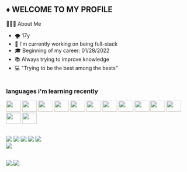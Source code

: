 ## ♦ WELCOME TO MY PROFILE

  👨🏻‍💻 About Me
- 🌪  17y
- 🔭 I'm currently working on being full-stack
- 🎓 Beginning of my career: 01/28/2022
- 📚 Always trying to improve knowledge
- 💻 "Trying to be the best among the bests"
#

### languages i'm learning recently
<div>
<img height="30" width="40" src="https://cdn.jsdelivr.net/gh/devicons/devicon/icons/html5/html5-original.svg" />
<img height="30" width="40" src="https://cdn.jsdelivr.net/gh/devicons/devicon/icons/css3/css3-original.svg" />
<img height="30" width="40" src="https://cdn.jsdelivr.net/gh/devicons/devicon/icons/javascript/javascript-original.svg" />
<img height="30" width="40" src="https://cdn.jsdelivr.net/gh/devicons/devicon/icons/react/react-original.svg" />
<img height="30" width="40" src="https://cdn.jsdelivr.net/gh/devicons/devicon/icons/mysql/mysql-original-wordmark.svg" />
<img height="30" width="40" src="https://cdn.jsdelivr.net/gh/devicons/devicon/icons/mongodb/mongodb-original.svg" />
<img height="30" width="40" src="https://cdn.jsdelivr.net/gh/devicons/devicon/icons/bootstrap/bootstrap-original-wordmark.svg" />
<img height="30" width="40" src="https://cdn.jsdelivr.net/gh/devicons/devicon/icons/npm/npm-original-wordmark.svg" />
<img height="30" width="40" src="https://cdn.jsdelivr.net/gh/devicons/devicon/icons/sass/sass-original.svg" />
<img height="30" width="40" src="https://cdn.jsdelivr.net/gh/devicons/devicon/icons/vuejs/vuejs-plain-wordmark.svg" />
<img height="30" width="40" src="https://cdn.jsdelivr.net/gh/devicons/devicon/icons/yarn/yarn-original.svg" />
<img height="30" width="40" src="https://cdn.jsdelivr.net/gh/devicons/devicon/icons/nextjs/nextjs-original.svg" />
<img height="30" width="40" src="https://cdn.jsdelivr.net/gh/devicons/devicon/icons/github/github-original.svg" />
  
</div>

##

<div>
  <a href="https://discord.gg/93ebzjTCTV" target="_blank"><img src="https://img.shields.io/badge/Discord-7289DA?style=for-the-badge&logo=discord&logoColor=white"/></a>
  <a href="https://www.twitch.tv/kalellzz" target="_blank"><img src="https://img.shields.io/badge/Twitch-9146FF?style=for-the-badge&logo=twitch&logoColor=white"/></a>
  <a href="https://www.youtube.com/channel/UCOaxGMDfSYeLr-KDJTE7KGw" target="_blank"><img src="https://img.shields.io/badge/YouTube-FF0000?style=for-the-badge&logo=youtube&logoColor=white"/></a>
  <a href="https://open.spotify.com/user/5802os55mnpctjpsmx9g9wpzs" target="_blank"><img src="https://img.shields.io/badge/Spotify-1ED760?&style=for-the-badge&logo=spotify&logoColor=white"/></a>
   <a href="https://github.com/Kalellz" target="_blank"><img src="https://img.shields.io/badge/GitHub-100000?style=for-the-badge&logo=github&logoColor=white"/></a>
</div>
<img src="https://media1.giphy.com/media/aer096d3vD4rYVsgNn/giphy.gif?cid=ecf05e47o36m2o283nti3yf350li3is9d6ty590gkokcqjt4&rid=giphy.gif&ct=g"/>

##

<div>
 <a href="https://github.com/anuraghazra/github-readme-stats">
  <img align="center" src="https://github-readme-stats.vercel.app/api/top-langs/?username=kalellz&border_radius=20&theme=synthwave&layout=compact)](https://github.com/anuraghazra/github-readme-stats" />
</a>
  
<a href="https://github.com/anuraghazra/convoychat">
  <img align="center" src="https://github-readme-stats.vercel.app/api?username=kalellz&theme=synthwave&show_icons=true" />
</a>
</div>
